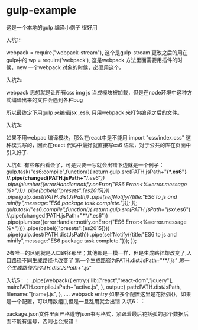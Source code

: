 # gulp-example


这是一个本地的gulp 编译小例子 很好用


入坑1::

webpack = require("webpack-stream"),  这个是gulp-stream 更改之后的用在gulp中的
wp = require('webpack'),   这是webpack 方法里面需要用插件的时候，new 一个webpack 对象的时候，必须用这个。

入坑2::

webpack 思想就是让所有css  img js 当成模块被加载，但是在node环境中这种方式编译出来的文件会遇到各种bug

所以最终定下用gulp 来编辑jsx ,es6, 只用webpack 来打包编译之后的文件。

入坑3::

如果不用webpac 编译模块，那么在react中是不能用 import "css/index.css" 这种模式写的，因此在react 代码中最好就直接写es6
语法，对于公共的库在页面中引入好了.

入坑4::
有些东西看会了，可是只要一写就会出错下边就是一个例子：
gulp.task("es6:compile",function(){
    return gulp.src(PATH.jsPath+"**/*.es6")
		//.pipe(changed(PATH.jsPath+"**/*.es6"))
		.pipe(plumber({errorHandler:notify.onError("ES6 Error:<%=error.message %>")}))
		.pipe(babel({"presets":[es2015]}))
		.pipe(gulp.dest(PATH.distJsPath))
		.pipe(selfNotify({title:"ES6 to js and minify",message:"ES6 package task complete."}));
});
gulp.task("es6:compile",function(){
    return gulp.src(PATH.jsPath+"jsx/*.es6")
		//.pipe(changed(PATH.jsPath+"**/*.es6"))
		.pipe(plumber({errorHandler:notify.onError("ES6 Error:<%=error.message %>")}))
		.pipe(babel({"presets":[es2015]}))
		.pipe(gulp.dest(PATH.distJsPath))
		.pipe(selfNotify({title:"ES6 to js and minify",message:"ES6 package task complete."}));
});

2者唯一的区别就是入口路径那里；其他都是一模一样，但是生成路径却改变了,入口路径不同生成路径也改变了
第一个生成路径为PATH.distJsPath+"**/*.js"
第一个生成路径为PATH.distJsPath+"*.js"


入坑5：：
.pipe(webpack({
	entry:{
		lib:["react","react-dom","jquery"],
		main:PATH.compileJsPath+"active.js",
	},
	output:{
                path:PATH.distJsPath,
                filename:"[name].js",
       },
       ....
 webpack entry 如果多个配置这里是花括弧{}，如果是一个配置，可以用数组[],但是一旦乱用就会出错
 入坑6：：
 
 package.json文件里面严格遵守json书写格式，紧跟着最后花括弧的那个数据后面不能有逗号，否则也会报错！
 
